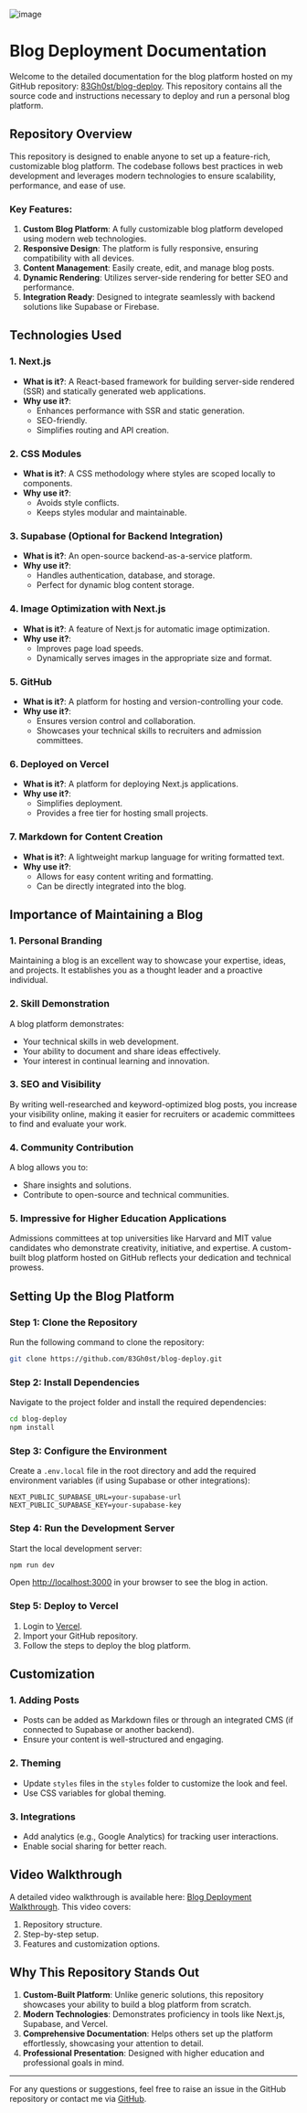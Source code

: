 ![image](https://github.com/user-attachments/assets/7b7e7394-9c14-4547-bdb0-bb561b6b4846)


# Blog Deployment Documentation

Welcome to the detailed documentation for the blog platform hosted on my GitHub repository: 
[83Gh0st/blog-deploy](https://github.com/83Gh0st/blog-deploy.git). 
This repository contains all the source code and instructions necessary to deploy and run a personal blog platform.

## Repository Overview

This repository is designed to enable anyone to set up a feature-rich, customizable blog platform. The codebase follows best practices in web development and leverages modern technologies to ensure scalability, performance, and ease of use.

### Key Features:
1. **Custom Blog Platform**: A fully customizable blog platform developed using modern web technologies.
2. **Responsive Design**: The platform is fully responsive, ensuring compatibility with all devices.
3. **Content Management**: Easily create, edit, and manage blog posts.
4. **Dynamic Rendering**: Utilizes server-side rendering for better SEO and performance.
5. **Integration Ready**: Designed to integrate seamlessly with backend solutions like Supabase or Firebase.

## Technologies Used

### 1. **Next.js**
- **What is it?**: A React-based framework for building server-side rendered (SSR) and statically generated web applications.
- **Why use it?**:
  - Enhances performance with SSR and static generation.
  - SEO-friendly.
  - Simplifies routing and API creation.

### 2. **CSS Modules**
- **What is it?**: A CSS methodology where styles are scoped locally to components.
- **Why use it?**:
  - Avoids style conflicts.
  - Keeps styles modular and maintainable.

### 3. **Supabase** (Optional for Backend Integration)
- **What is it?**: An open-source backend-as-a-service platform.
- **Why use it?**:
  - Handles authentication, database, and storage.
  - Perfect for dynamic blog content storage.

### 4. **Image Optimization with Next.js**
- **What is it?**: A feature of Next.js for automatic image optimization.
- **Why use it?**:
  - Improves page load speeds.
  - Dynamically serves images in the appropriate size and format.

### 5. **GitHub**
- **What is it?**: A platform for hosting and version-controlling your code.
- **Why use it?**:
  - Ensures version control and collaboration.
  - Showcases your technical skills to recruiters and admission committees.

### 6. **Deployed on Vercel**
- **What is it?**: A platform for deploying Next.js applications.
- **Why use it?**:
  - Simplifies deployment.
  - Provides a free tier for hosting small projects.

### 7. **Markdown for Content Creation**
- **What is it?**: A lightweight markup language for writing formatted text.
- **Why use it?**:
  - Allows for easy content writing and formatting.
  - Can be directly integrated into the blog.

## Importance of Maintaining a Blog

### 1. **Personal Branding**
Maintaining a blog is an excellent way to showcase your expertise, ideas, and projects. It establishes you as a thought leader and a proactive individual.

### 2. **Skill Demonstration**
A blog platform demonstrates:
- Your technical skills in web development.
- Your ability to document and share ideas effectively.
- Your interest in continual learning and innovation.

### 3. **SEO and Visibility**
By writing well-researched and keyword-optimized blog posts, you increase your visibility online, making it easier for recruiters or academic committees to find and evaluate your work.

### 4. **Community Contribution**
A blog allows you to:
- Share insights and solutions.
- Contribute to open-source and technical communities.

### 5. **Impressive for Higher Education Applications**
Admissions committees at top universities like Harvard and MIT value candidates who demonstrate creativity, initiative, and expertise. A custom-built blog platform hosted on GitHub reflects your dedication and technical prowess.

## Setting Up the Blog Platform

### Step 1: Clone the Repository
Run the following command to clone the repository:
```bash
git clone https://github.com/83Gh0st/blog-deploy.git
```

### Step 2: Install Dependencies
Navigate to the project folder and install the required dependencies:
```bash
cd blog-deploy
npm install
```

### Step 3: Configure the Environment
Create a `.env.local` file in the root directory and add the required environment variables (if using Supabase or other integrations):
```env
NEXT_PUBLIC_SUPABASE_URL=your-supabase-url
NEXT_PUBLIC_SUPABASE_KEY=your-supabase-key
```

### Step 4: Run the Development Server
Start the local development server:
```bash
npm run dev
```
Open [http://localhost:3000](http://localhost:3000) in your browser to see the blog in action.

### Step 5: Deploy to Vercel
1. Login to [Vercel](https://vercel.com/).
2. Import your GitHub repository.
3. Follow the steps to deploy the blog platform.

## Customization

### 1. **Adding Posts**
- Posts can be added as Markdown files or through an integrated CMS (if connected to Supabase or another backend).
- Ensure your content is well-structured and engaging.

### 2. **Theming**
- Update `styles` files in the `styles` folder to customize the look and feel.
- Use CSS variables for global theming.

### 3. **Integrations**
- Add analytics (e.g., Google Analytics) for tracking user interactions.
- Enable social sharing for better reach.

## Video Walkthrough

A detailed video walkthrough is available here: [Blog Deployment Walkthrough](https://youtu.be/DpYE5zPDRVQ). This video covers:
1. Repository structure.
2. Step-by-step setup.
3. Features and customization options.

## Why This Repository Stands Out

1. **Custom-Built Platform**: Unlike generic solutions, this repository showcases your ability to build a blog platform from scratch.
2. **Modern Technologies**: Demonstrates proficiency in tools like Next.js, Supabase, and Vercel.
3. **Comprehensive Documentation**: Helps others set up the platform effortlessly, showcasing your attention to detail.
4. **Professional Presentation**: Designed with higher education and professional goals in mind.

---

For any questions or suggestions, feel free to raise an issue in the GitHub repository or contact me via [GitHub](https://github.com/83Gh0st).

